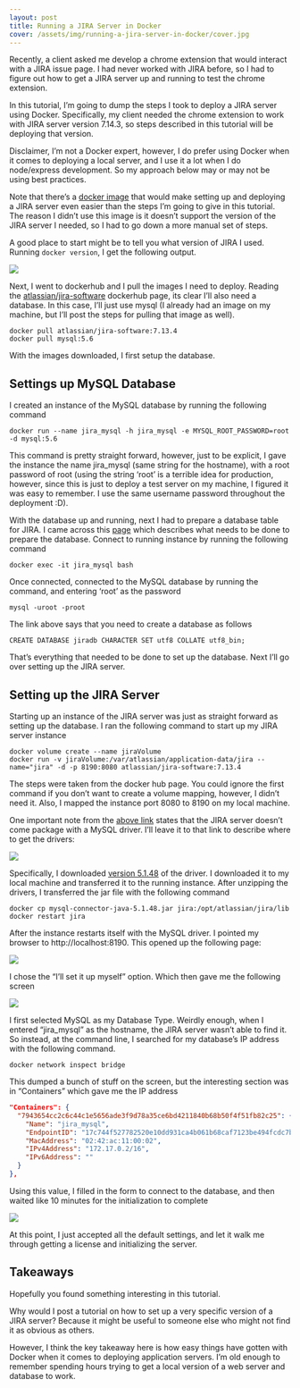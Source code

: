 ```yaml
---
layout: post
title: Running a JIRA Server in Docker
cover: /assets/img/running-a-jira-server-in-docker/cover.jpg
---
```


Recently, a client asked me develop a chrome extension that would interact with a JIRA issue page. I had never worked with JIRA before, so I had to figure out how to get a JIRA server up and running to test the chrome extension.

In this tutorial, I’m going to dump the steps I took to deploy a JIRA server using Docker. Specifically, my client needed the chrome extension to work with JIRA server version 7.14.3, so steps described in this tutorial will be deploying that version.

Disclaimer, I’m not a Docker expert, however, I do prefer using Docker when it comes to deploying a local server, and I use it a lot when I do node/express development. So my approach below may or may not be using best practices.

Note that there’s a [docker image](https://hub.docker.com/r/haxqer/jira) that would make setting up and deploying a JIRA server even easier than the steps I’m going to give in this tutorial. The reason I didn’t use this image is it doesn’t support the version of the JIRA server I needed, so I had to go down a more manual set of steps.

A good place to start might be to tell you what version of JIRA I used. Running `docker version`, I get the following output.

![](/assets/img/running-a-jira-server-in-docker/image-1.png)

Next, I went to dockerhub and I pull the images I need to deploy. Reading the [atlassian/jira-software](https://hub.docker.com/r/atlassian/jira-software) dockerhub page, its clear I’ll also need a database. In this case, I’ll just use mysql (I already had an image on my machine, but I’ll post the steps for pulling that image as well).

```
docker pull atlassian/jira-software:7.13.4
docker pull mysql:5.6
```

With the images downloaded, I first setup the database.

## Settings up MySQL Database

I created an instance of the MySQL database by running the following command

```
docker run --name jira_mysql -h jira_mysql -e MYSQL_ROOT_PASSWORD=root -d mysql:5.6
```

This command is pretty straight forward, however, just to be explicit, I gave the instance the name jira_mysql (same string for the hostname), with a root password of root (using the string ‘root’ is a terrible idea for production, however, since this is just to deploy a test server on my machine, I figured it was easy to remember. I use the same username password throughout the deployment :D).

With the database up and running, next I had to prepare a database table for JIRA. I came across this [page](https://confluence.atlassian.com/adminjiraserver/connecting-jira-applications-to-mysql-5-6-938846854.html) which describes what needs to be done to prepare the database. Connect to running instance by running the following command

```
docker exec -it jira_mysql bash
```

Once connected, connected to the MySQL database by running the command, and entering ‘root’ as the password

```
mysql -uroot -proot
```

The link above says that you need to create a database as follows

```
CREATE DATABASE jiradb CHARACTER SET utf8 COLLATE utf8_bin;
```

That’s everything that needed to be done to set up the database. Next I’ll go over setting up the JIRA server.

## Setting up the JIRA Server

Starting up an instance of the JIRA server was just as straight forward as setting up the database. I ran the following command to start up my JIRA server instance

```
docker volume create --name jiraVolume
docker run -v jiraVolume:/var/atlassian/application-data/jira --name="jira" -d -p 8190:8080 atlassian/jira-software:7.13.4
```

The steps were taken from the docker hub page. You could ignore the first command if you don’t want to create a volume mapping, however, I didn’t need it. Also, I mapped the instance port 8080 to 8190 on my local machine.

One important note from the [above link](https://confluence.atlassian.com/adminjiraserver/connecting-jira-applications-to-mysql-5-6-938846854.html) states that the JIRA server doesn’t come package with a MySQL driver. I’ll leave it to that link to describe where to get the drivers:

![](/assets/img/running-a-jira-server-in-docker/image-2.png)

Specifically, I downloaded [version 5.1.48](https://dev.mysql.com/get/Downloads/Connector-J/mysql-connector-java-5.1.48.zip) of the driver. I downloaded it to my local machine and transferred it to the running instance. After unzipping the drivers, I transferred the jar file with the following command

```
docker cp mysql-connector-java-5.1.48.jar jira:/opt/atlassian/jira/lib
docker restart jira
```

After the instance restarts itself with the MySQL driver. I pointed my browser to http://localhost:8190. This opened up the following page:

![](/assets/img/running-a-jira-server-in-docker/image-3.png)

I chose the “I’ll set it up myself” option. Which then gave me the following screen

![](/assets/img/running-a-jira-server-in-docker/image-4.png)

I first selected MySQL as my Database Type. Weirdly enough, when I entered “jira_mysql” as the hostname, the JIRA server wasn’t able to find it. So instead, at the command line, I searched for my database’s IP address with the following command.

```
docker network inspect bridge
```

This dumped a bunch of stuff on the screen, but the interesting section was in “Containers” which gave me the IP address

```json
"Containers": {
  "7943654cc2c6c44c1e5656ade3f9d78a35ce6bd4211840b68b50f4f51fb82c25": {
    "Name": "jira_mysql",
    "EndpointID": "17c744f527782520e10dd931ca4b061b68caf7123be494fcdc7bd620c039727b",
    "MacAddress": "02:42:ac:11:00:02",
    "IPv4Address": "172.17.0.2/16",
    "IPv6Address": ""
  }
},
```

Using this value, I filled in the form to connect to the database, and then waited like 10 minutes for the initialization to complete

![](/assets/img/running-a-jira-server-in-docker/image-5.png)

At this point, I just accepted all the default settings, and let it walk me through getting a license and initializing the server.

## Takeaways
Hopefully you found something interesting in this tutorial.

Why would I post a tutorial on how to set up a very specific version of a JIRA server? Because it might be useful to someone else who might not find it as obvious as others.

However, I think the key takeaway here is how easy things have gotten with Docker when it comes to deploying application servers. I’m old enough to remember spending hours trying to get a local version of a web server and database to work.